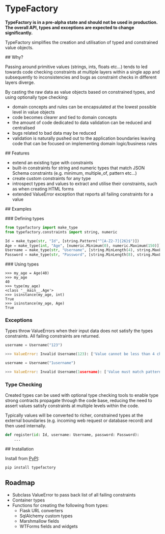 # TypeFactory

**TypeFactory is in a pre-alpha state and should not be used in production.  The overall API, types and exceptions are expected to change significantly.**

TypeFactory simplifies the creation and utilisation of typed and constrained value objects.

## Why?

Passing around primitive values (strings, ints, floats etc...) tends to led towards code checking constraints at multiple layers within a single app and subsequently to inconsistencies and bugs as constraint checks in different layers diverge.

By casting the raw data as value objects based on constrained types, and using optionally type checking:
- domain concepts and rules can be encapsulated at the lowest possible level in value objects
- code becomes clearer and tied to domain concepts
- the amount of code dedicated to data validation can be reduced and centralised
- bugs related to bad data may be reduced
- validation is naturally pushed out to the application boundaries leaving code that can be focused on implementing domain logic/business rules

## Features

- extend an existing type with constraints
- built-in constraints for string and numeric types that match JSON Schema constraints (e.g. minimum, multiple_of, pattern etc...)
- create custom constraints for any type
- introspect types and values to extract and utilise their constraints, such as when creating HTML forms
- extended ValueError exception that reports all failing constraints for a value

## Examples

### Defining types

```python
from typefactory import make_type
from typefactory.constraints import string, numeric

Id = make_type(str, "Id", [string.Pattern("^[A-Z2-7]{26}$")])
Age = make_type(int, "Age", [numeric.Minimum(0), numeric.Maximum(150)])
Username = make_type(str, "Username", [string.MinLength(4), string.MaxLength(32), string.Pattern("^[A-Za-z][A-Za-z0-9]{2,30}[A-zA-z]$")])
Password = make_type(str, "Password", [string.MinLength(8), string.MaxLength(256)])
```

### Using types

```
>>> my_age = Age(40)
>>> my_age
40
>>> type(my_age)
<class '__main__.Age'>
>>> isinstance(my_age, int)
True
>>> isinstance(my_age, Age)
True
```

### Exceptions

Types throw ValueErrors when their input data does not satisfy the types constraints.  All failing constraints are returned.

```python
username = Username("123")

>>> ValueError: Invalid Username(123): ['Value cannot be less than 4 characters in length', 'Value must match pattern ^[A-Za-z][A-Za-z0-9]{2,30}[A-zA-z]$']

username = Username("1username")

>>> ValueError: Invalid Username(1username): ['Value must match pattern ^[A-Za-z][A-Za-z0-9]{2,30}[A-zA-z]$']
```

### Type Checking

Created types can be used with optional type checking tools to enable type strong contracts propagate through the code base, reducing the need to assert values satisfy constraints at multiple levels within the code.

Typically values will be converted to richer, constrained types at the external boundaries (e.g. incoming web request or database record) and then used internally.

```python
def register(id: Id, username: Username, password: Password):
    ...
```

## Installation

Install from [PyPI](https://pypi.org/project/typefactory): 

```bash
pip install typefactory
```

## Roadmap

- Subclass ValueError to pass back list of all failing constraints
- Container types
- Functions for creating the following from types:
    - Flask URL converters
    - SqlAlchemy custom types
    - Marshmallow fields
    - WTForms fields and widgets
